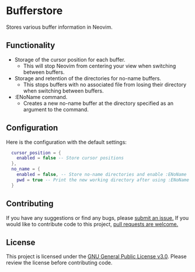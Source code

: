 # Bufferstore

Stores various buffer information in Neovim.

## Functionality

* Storage of the cursor position for each buffer.
    * This will stop Neovim from centering your view when switching between buffers.
* Storage and retention of the directories for no-name buffers.
    * This stops buffers with no associated file from losing their directory when switching between buffers.
* :ENoName command.
    * Creates a new no-name buffer at the directory specified as an argument to the command.

## Configuration

Here is the configuration with the default settings:

```lua
  cursor_position = {
    enabled = false -- Store cursor positions
  },
  no_name = {
    enabled = false, -- Store no-name directories and enable :ENoName
    pwd = true -- Print the new working directory after using :ENoName
  }
```

## Contributing

If you have any suggestions or find any bugs, please [submit an issue.](https://github.com/AxerTheAxe/bufferstore.nvim/issues/new)
If you would like to contribute code to this project, [pull requests are welcome.](https://github.com/AxerTheAxe/bufferstore.nvim/compare)

## License

This project is licensed under the [GNU General Public License v3.0](LICENSE). Please review the license before contributing code.
